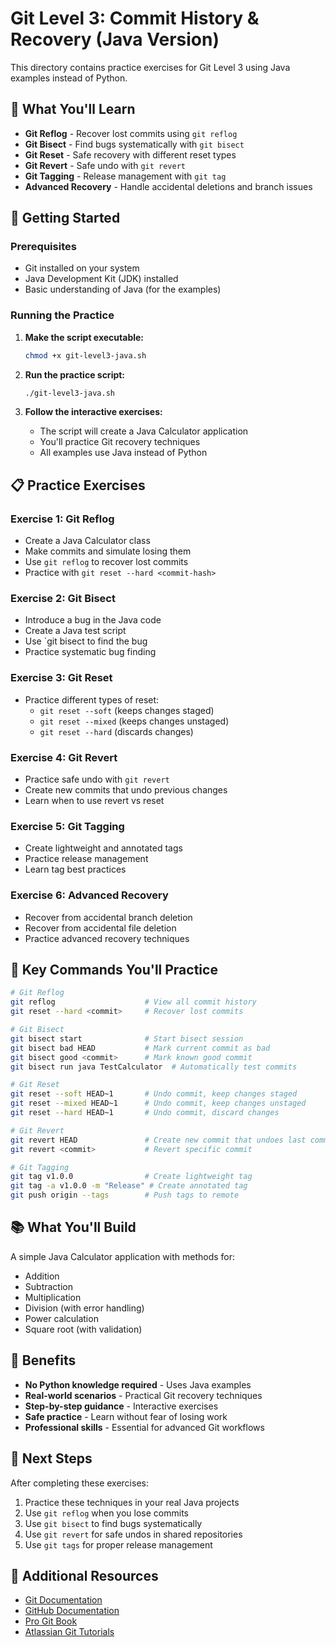 # Git Level 3: Commit History & Recovery (Java Version)

This directory contains practice exercises for Git Level 3 using Java examples instead of Python.

## 🎯 What You'll Learn

- **Git Reflog** - Recover lost commits using `git reflog`
- **Git Bisect** - Find bugs systematically with `git bisect`
- **Git Reset** - Safe recovery with different reset types
- **Git Revert** - Safe undo with `git revert`
- **Git Tagging** - Release management with `git tag`
- **Advanced Recovery** - Handle accidental deletions and branch issues

## 🚀 Getting Started

### Prerequisites
- Git installed on your system
- Java Development Kit (JDK) installed
- Basic understanding of Java (for the examples)

### Running the Practice

1. **Make the script executable:**
   ```bash
   chmod +x git-level3-java.sh
   ```

2. **Run the practice script:**
   ```bash
   ./git-level3-java.sh
   ```

3. **Follow the interactive exercises:**
   - The script will create a Java Calculator application
   - You'll practice Git recovery techniques
   - All examples use Java instead of Python

## 📋 Practice Exercises

### Exercise 1: Git Reflog
- Create a Java Calculator class
- Make commits and simulate losing them
- Use `git reflog` to recover lost commits
- Practice with `git reset --hard <commit-hash>`

### Exercise 2: Git Bisect
- Introduce a bug in the Java code
- Create a Java test script
- Use `git bisect to find the bug
- Practice systematic bug finding

### Exercise 3: Git Reset
- Practice different types of reset:
  - `git reset --soft` (keeps changes staged)
  - `git reset --mixed` (keeps changes unstaged)
  - `git reset --hard` (discards changes)

### Exercise 4: Git Revert
- Practice safe undo with `git revert`
- Create new commits that undo previous changes
- Learn when to use revert vs reset

### Exercise 5: Git Tagging
- Create lightweight and annotated tags
- Practice release management
- Learn tag best practices

### Exercise 6: Advanced Recovery
- Recover from accidental branch deletion
- Recover from accidental file deletion
- Practice advanced recovery techniques

## 🎯 Key Commands You'll Practice

```bash
# Git Reflog
git reflog                    # View all commit history
git reset --hard <commit>     # Recover lost commits

# Git Bisect
git bisect start              # Start bisect session
git bisect bad HEAD           # Mark current commit as bad
git bisect good <commit>      # Mark known good commit
git bisect run java TestCalculator  # Automatically test commits

# Git Reset
git reset --soft HEAD~1       # Undo commit, keep changes staged
git reset --mixed HEAD~1      # Undo commit, keep changes unstaged
git reset --hard HEAD~1       # Undo commit, discard changes

# Git Revert
git revert HEAD               # Create new commit that undoes last commit
git revert <commit>           # Revert specific commit

# Git Tagging
git tag v1.0.0                # Create lightweight tag
git tag -a v1.0.0 -m "Release" # Create annotated tag
git push origin --tags        # Push tags to remote
```

## 📚 What You'll Build

A simple Java Calculator application with methods for:
- Addition
- Subtraction
- Multiplication
- Division (with error handling)
- Power calculation
- Square root (with validation)

## 🎉 Benefits

- **No Python knowledge required** - Uses Java examples
- **Real-world scenarios** - Practical Git recovery techniques
- **Step-by-step guidance** - Interactive exercises
- **Safe practice** - Learn without fear of losing work
- **Professional skills** - Essential for advanced Git workflows

## 🚀 Next Steps

After completing these exercises:
1. Practice these techniques in your real Java projects
2. Use `git reflog` when you lose commits
3. Use `git bisect` to find bugs systematically
4. Use `git revert` for safe undos in shared repositories
5. Use `git tags` for proper release management

## 📖 Additional Resources

- [Git Documentation](https://git-scm.com/doc)
- [GitHub Documentation](https://docs.github.com)
- [Pro Git Book](https://git-scm.com/book)
- [Atlassian Git Tutorials](https://www.atlassian.com/git/tutorials)
